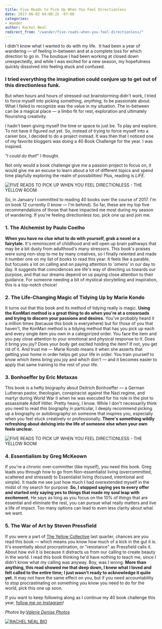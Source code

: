 ```yaml
---
title: Five Reads to Pick Up When You Feel Directionless
date: 2017-06-02 04:00:25 -07:00
categories:
- Wander
author: Rachel Neal
redirect_from: "/wander/five-reads-when-you-feel-directionless/"
---
```


I didn't know what I wanted to do with my life.  It had been a year of wandering — of feeling in-between and at a complete loss for which direction to go in. The boutique I had been working at closed down unexpectedly, and while I was excited for a new season, my hopefulness quickly dissolved into feeling stuck and confused.

### **I tried everything the imagination could conjure up to get out of this directionless funk.**

But when hours and hours of stressed-out brainstorming didn't work, I tried to force myself into picking something, _anything_, to be passionate about. What I failed to recognize was the value in my situation. The in-between can be a magical place — a limbo fit for rest, exploration and ultimately flourishing creativity.

I hadn't been giving myself the time or space to just be. To play and explore. To not have it figured out yet. So, instead of trying to force myself into a career box, I decided to do a project instead. It was then that I noticed one of my favorite bloggers was doing a 40 Book Challenge for the year. I was inspired.

_"I could do that!_" I thought.

Not only would a book challenge give me a passion project to focus on, it would give me an excuse to learn about a lot of different topics and spend time playfully exploring the realm of possibilities! Plus, reading is _LIFE._

![FIVE READS TO PICK UP WHEN YOU FEEL DIRECTIONLESS - THE YELLOW ROOM](https://yellow-blog-images.imgix.net/2017/06/ValerieDenisePhotos-55.jpg "FIVE READS TO PICK UP WHEN YOU FEEL DIRECTIONLESS - THE YELLOW ROOM")

So, in January I committed to reading 40 books over the course of 2017\. I'm on book 12 currently (I know — I'm behind). So far, these are my top five recommendations of those that have impacted me most during my season of wandering. If you're feeling directionless too, pick one up and join me.

### **1\. The Alchemist by Paulo Coelho**

**When you have no clue what to do with yourself, grab a novel or a fairytale.** It's reminiscent of childhood and will open up brain pathways that may be a bit dusty from adulthood's many stressors. This book's praises were sung non-stop to me by many creatives, so I finally relented and made it number one on my list of books to read this year. It feels like a parable, but focuses a lot on calling and on paying attention to 'omens' in our day to day. It suggests that coincidences are life's way of directing us towards our purpose, and that our dreams depend on us paying close attention to their guidance. For someone needing a bit of mystical storytelling and inspiration, this is a top-notch choice!  

### **2\. The Life-Changing Magic of Tidying Up by Marie Kondo**

It turns out that this book and its method of tidying really is magic. **Using the KonMari method is a great thing to do when you're at a crossroads and trying to discern your passions and desires.** You've probably heard it a million times (because this book is everywhere) but for those of you that haven't, the KonMari method is a tidying method that has you pick up each and every single item you own in a categorized order. You face the item and you pay close attention to your emotional and physical response to it. Does it bring you joy? Does your body get excited holding the item? If not, you get rid of it. And trust me — Marie Kondo means it when she asserts that getting your home in order helps get your life in order. You train yourself to know which items bring you joy and which don't — and it becomes easier to apply that same training to the rest of your life.

### **3\. Bonhoeffer by Eric Metaxas**

This book is a hefty biography about Deitrich Bonhoeffer — a German Lutheran pastor, theologian, conspiracist against the Nazi regime, and martyr during World War II when he was executed for his role in the plot to assassinate Adolf Hitler. Pretty heavy, I know. While I don't necessarily think you need to read _this_ biography in particular, I deeply recommend picking up a biography or autobiography on someone that inspires you, especially when you feel stuck creatively or professionally. **There's something wildly refreshing about delving into the life of someone else when your own feels unclear.**

![FIVE READS TO PICK UP WHEN YOU FEEL DIRECTIONLESS - THE YELLOW ROOM](https://yellow-blog-images.imgix.net/2017/06/ValerieDenisePhotos-54.jpg "FIVE READS TO PICK UP WHEN YOU FEEL DIRECTIONLESS - THE YELLOW ROOM")

### **4\. Essentialism by Greg McKeown**

If you're a chronic over-committer (like myself), you need this book. Greg leads you through how to go from Non-essentialist living (overcommitted, scattered and stressed) to Essentialist living (focused, intentional and simple). It made me see just how much I had overextended myself in the midst of my search for purpose. **So, I stopped saying yes to every offer and started only saying yes to things that made my soul leap with excitement.** He says as long as you focus on the 10% of things that are essential and eliminate the rest, you can pursue what really matters and live a life of impact. Too many options can lead to even less clarity about what we want.

### **5\. The War of Art by Steven Pressfield**

If you were a part of [The Yellow Collective](/membership) last quarter, chances are you read this book — which means you know how much of a kick in the gut it is. It's essentially about procrastination, or "resistance" as Pressfield calls it. About how evil it is because it distracts us from our calling to create beauty in the world. I read this book thinking he'd have nothing to teach me, since I didn't know what my calling was anyway. Boy, was I wrong. **More than anything, this read showed me that deep down, I knew what I loved and felt called to the entire time;** **I just wasn't ready to acknowledge it quite yet.** It may not have the same effect on you, but if you need accountability to stop procrastinating on something you know you need to do for the world, pick this one up soon.

If you want to keep following along as I continue my 40 book challenge this year, [follow me on Instagram](https://www.instagram.com/rachelhneal/)!

_Photos by:[Valerie Denise Photos](http://www.valeriedenisephotos.com/)_

[![RACHEL NEAL BIO](https://yellow-blog-images.imgix.net/2017/05/RACHEL-NEAL-BIO.jpg)](https://www.instagram.com/rachelhneal/)
